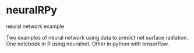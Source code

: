 # neuralRPy
neural network example 


Two examples of neural network using data to predict net surface radiation.
One notebook in R using neuralnet. Other in python with tensorflow.
